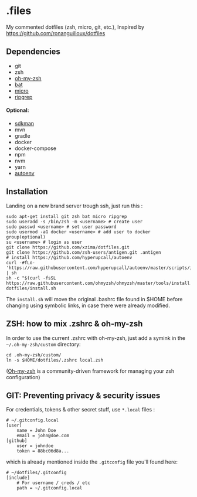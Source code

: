 # .files

My commented dotfiles (zsh, micro, git, etc.),
Inspired by https://github.com/ronanguilloux/dotfiles

## Dependencies

- git
- zsh
- [oh-my-zsh](https://github.com/ohmyzsh/ohmyzsh)
- [bat](https://github.com/sharkdp/bat)
- [micro](https://github.com/zyedidia/micro)
- [ripgrep](https://github.com/BurntSushi/ripgrep)

#### Optional:

- [sdkman](https://github.com/sdkman/sdkman-cli)
- mvn
- gradle
- docker
- docker-compose
- npm
- nvm
- yarn
- [autoenv](https://github.com/hyperupcall/autoenv)

## Installation

Landing on a new brand server trough ssh, just run this :

```shell
sudo apt-get install git zsh bat micro ripgrep
sudo useradd -s /bin/zsh -m <username> # create user
sudo passwd <username> # set user password
sudo usermod -aG docker <username> # add user to docker group(optional)
su <username> # login as user
git clone https://github.com/xzima/dotfiles.git
git clone https://github.com/zsh-users/antigen.git .antigen
# install https://github.com/hyperupcall/autoenv
curl -#fLo- 'https://raw.githubusercontent.com/hyperupcall/autoenv/master/scripts/install.sh' | sh 
sh -c "$(curl -fsSL https://raw.githubusercontent.com/ohmyzsh/ohmyzsh/master/tools/install.sh)"
dotfiles/install.sh
```

The `install.sh` will move the original .bashrc file found in $HOME before changing using symbolic links, in case there
were already modified.

## ZSH: how to mix .zshrc & oh-my-zsh

In order to use the current .zshrc with oh-my-zsh, just add a symink in the `~/.oh-my-zsh/custom` directory:

```shell
cd .oh-my-zsh/custom/
ln -s $HOME/dotfiles/.zshrc local.zsh
```

([Oh-my-zsh](https://github.com/robbyrussell/oh-my-zsh) is a community-driven framework for managing your zsh
configuration)

## GIT: Preventing privacy & security issues

For credentials, tokens & other secret stuff, use `*.local` files :

```
# ~/.gitconfig.local
[user]
    name = John Doe
    email = john@doe.com
[github]
    user = johndoe
    token = 88bc06d8a...
```

which is already mentioned inside the `.gitconfig` file you'll found here:

```
# ~/dotfiles/.gitconfig
[include]
    # For username / creds / etc
    path = ~/.gitconfig.local
```
